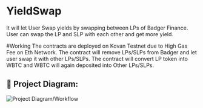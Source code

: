 # YieldSwap
It will let User Swap yields by swapping between LPs of Badger Finance. User can swap the LP and SLP with each other and get more yield. 

#Working
The contracts are deployed on Kovan Testnet due to High Gas Fee on Eth Network. The contract will remove LPs/SLPs from Badger and let user swap it with other
LPs/SLPs.
The contract will convert LP token into WBTC and WBTC will again deposited into Other LPs/SLPs.

## 🔧 Project Diagram:
![Project Diagram/Workflow](https://i.gyazo.com/85b7439c0ed8ff31abf423a6f231a5a5.png)

